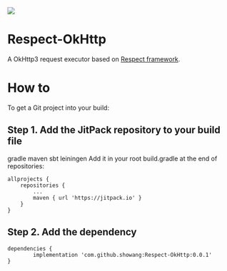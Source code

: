 [![](https://jitpack.io/v/showang/Respect-OkHttp.svg)](https://jitpack.io/#showang/Respect-OkHttp)
# Respect-OkHttp
A OkHttp3 request executor based on [Respect framework](https://github.com/showang/Respect).

# How to
To get a Git project into your build:

## Step 1. Add the JitPack repository to your build file

gradle
maven
sbt
leiningen
Add it in your root build.gradle at the end of repositories:

	allprojects {
		repositories {
			...
			maven { url 'https://jitpack.io' }
		}
	}
## Step 2. Add the dependency

	dependencies {
	        implementation 'com.github.showang:Respect-OkHttp:0.0.1'
	}
